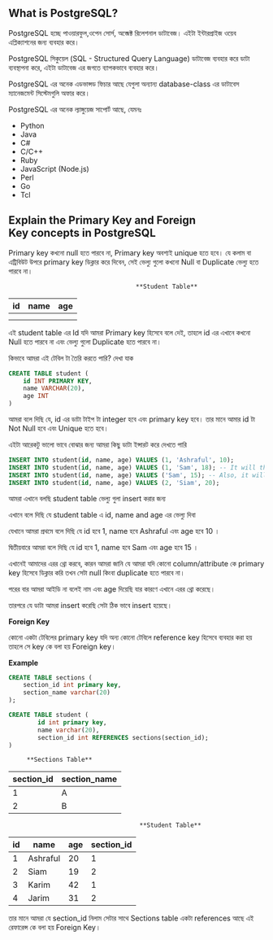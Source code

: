 ## What is PostgreSQL?

PostgreSQL হচ্ছে পাওয়ারফুল,ওপেন সোর্স, অব্জেক্ট রিলেশনাল ডাটাবেজ। এইটা ইন্টারপ্রাইজ ওয়েব এপ্লিক্যাশনের জন্য ব্যবহার করে।

PostgreSQL সিকুয়েল (SQL - Structured Query Language) ডাটাবেজ ব্যবহার করে ডাটা ব্যবস্থাপনা করে, এইটা ডাটাবেজ এর জগতে ব্যাপকভাবে ব্যবহার করে।

PostgreSQL এর অনেক এডভান্সড ফিচার আছে যেগুলা অন্যান্য database-class এর ডাটাবেস ম্যানেজমেন্ট সিস্টেমগুলি অফার করে।

PostgreSQL এর অনেক ল্যাঙ্গুয়েজ সাপোর্ট আছে, যেমনঃ

- Python
- Java
- C#
- C/C++
- Ruby
- JavaScript (Node.js)
- Perl
- Go
- Tcl

## Explain the **Primary Key** and **Foreign Key** concepts in PostgreSQL

Primary key কখনো null হতে পারবে না, Primary key অবশ্যই unique হতে হবে। যে কলাম বা এট্রিবিউট উপরে primary key ডিক্লার করে দিবেন, সেই ভেল্যু গুলো কখনো Null বা Duplicate ভেল্যু হতে পারবে না।

                                       **Student Table**

| id  | name | age |
| --- | ---- | --- |
|     |      |     |
|     |      |     |

এই student table এর Id যদি আমরা Primary key হিসেবে বলে দেই, তাহলে id এর এখানে কখনো Null হতে পারবে না এবং ভেল্যু গুলো Duplicate হতে পারবে না।

কিভাবে আমরা এই টেবিল টা তৈরি করতে পারি? দেখা যাক

```sql
CREATE TABLE student (
	id INT PRIMARY KEY,
	name VARCHAR(20),
	age INT
)
```

আমরা বলে দিছি যে, id এর ডাটা টাইপ টা integer হবে এবং primary key হবে। তার মানে আমার id টা Not Null হবে এবং Unique হতে হবে।

এইটা আরেকটু ভালো ভাবে বোঝার জন্য আমরা কিছু ডাটা ইন্সারট করে দেখতে পারি

```sql
INSERT INTO student(id, name, age) VALUES (1, 'Ashraful', 10);
INSERT INTO student(id, name, age) VALUES (1, 'Sam', 18); -- It will throw an error
INSERT INTO student(id, name, age) VALUES ('Sam', 15); -- Also, it will throw an error because we don't tell the id
INSERT INTO student(id, name, age) VALUES (2, 'Siam', 20);
```

আমরা এখানে বলছি student table ভেল্যু গুলা insert করার জন্য

এখানে বলে দিছি যে student table এ id, name and age এর ভেল্যু দিবা

যেখানে আমরা প্রথমে বলে দিছি যে id হবে 1, name হবে Ashraful এবং age হবে 10 ।

দ্বিতীয়বারে আমরা বলে দিছি যে id হবে 1, name হবে Sam এবং age হবে 15 ।

এখানেই আমাদের এরর থ্রো করবে, কারন আমরা জানি যে আমরা যদি কোনো column/attribute কে primary key হিসেবে ডিক্লার করি তখন সেটা null কিংবা duplicate হতে পারবে না।

পরের বার আমরা আইডি না বলেই নাম এবং age দিয়েছি যার কারণে এখানে এরর থ্রো করেছে।

তারপরে যে ডাটা আমরা insert করেছি সেটা ঠিক ভাবে insert হয়েছে।

**Foreign Key**

কোনো একটা টেবিলের primary key যদি অন্য কোনো টেবিলে reference key হিসেবে ব্যবহার করা হয় তাহলে সে key কে বলা হয় Foreign key।

**Example**

```sql
CREATE TABLE sections (
	section_id int primary key,
	section_name varchar(20)
);

CREATE TABLE student (
		id int primary key,
		name varchar(20),
		section_id int REFERENCES sections(section_id);
)
```

         **Sections Table**

| section_id | section_name |
| ---------- | ------------ |
| 1          | A            |
| 2          | B            |

                                        **Student Table**

| id  | name     | age | section_id |
| --- | -------- | --- | ---------- |
| 1   | Ashraful | 20  | 1          |
| 2   | Siam     | 19  | 2          |
| 3   | Karim    | 42  | 1          |
| 4   | Jarim    | 31  | 2          |

তার মানে আমরা যে section_id নিলাম সেটার সাথে Sections table একটা references আছে এই রেফারেন্স কে বলা হয় Foreign Key।
